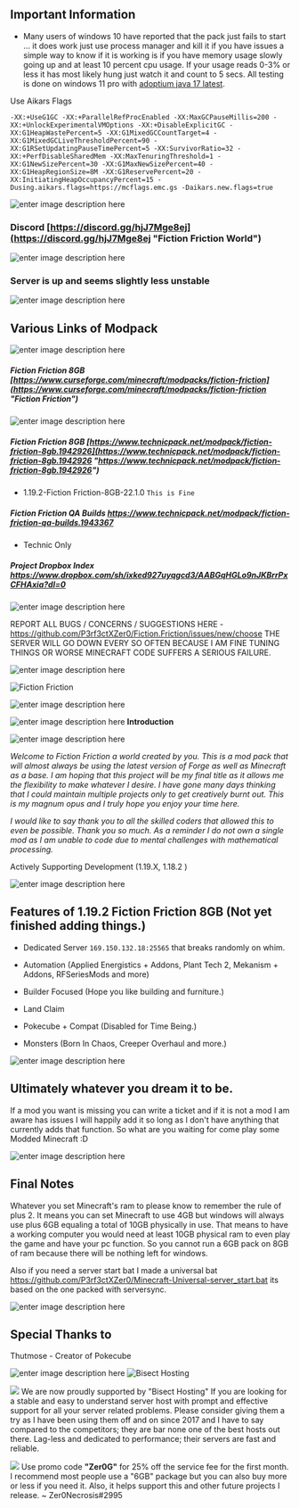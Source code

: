 ## Important Information

- Many users of windows 10 have reported that the pack just fails to start ... it does work just use process manager and kill it if you have issues a simple way to know if it is working is if you have memory usage slowly going up and at least 10 percent cpu usage. If your usage reads 0-3% or less it has most likely hung just watch it and count to 5 secs. All testing is done on windows 11 pro with [adoptium java 17 latest](https://adoptium.net/temurin/releases "https://adoptium.net/temurin/releases").

Use Aikars Flags

``-XX:+UseG1GC -XX:+ParallelRefProcEnabled -XX:MaxGCPauseMillis=200 -XX:+UnlockExperimentalVMOptions -XX:+DisableExplicitGC -XX:G1HeapWastePercent=5 -XX:G1MixedGCCountTarget=4 -XX:G1MixedGCLiveThresholdPercent=90 -XX:G1RSetUpdatingPauseTimePercent=5 -XX:SurvivorRatio=32 -XX:+PerfDisableSharedMem -XX:MaxTenuringThreshold=1 -XX:G1NewSizePercent=30 -XX:G1MaxNewSizePercent=40 -XX:G1HeapRegionSize=8M -XX:G1ReservePercent=20 -XX:InitiatingHeapOccupancyPercent=15 -Dusing.aikars.flags=https://mcflags.emc.gs -Daikars.new.flags=true``

![enter image description here](https://i.imgur.com/tHGfaoN.png)

### Discord [https://discord.gg/hjJ7Mge8ej](https://discord.gg/hjJ7Mge8ej "Fiction Friction World")

![enter image description here](https://i.imgur.com/tHGfaoN.png)

### Server is up and seems slightly less unstable

![enter image description here](https://i.imgur.com/tHGfaoN.png)

## Various Links of Modpack

![enter image description here](https://i.imgur.com/tHGfaoN.png)

##### Fiction Friction 8GB [https://www.curseforge.com/minecraft/modpacks/fiction-friction](https://www.curseforge.com/minecraft/modpacks/fiction-friction "Fiction Friction")

![enter image description here](https://i.imgur.com/tHGfaoN.png)

##### Fiction Friction 8GB [https://www.technicpack.net/modpack/fiction-friction-8gb.1942926](https://www.technicpack.net/modpack/fiction-friction-8gb.1942926 "https://www.technicpack.net/modpack/fiction-friction-8gb.1942926")

* 1.19.2-Fiction Friction-8GB-22.1.0 ``This is Fine``

##### Fiction Friction QA Builds https://www.technicpack.net/modpack/fiction-friction-qa-builds.1943367

- Technic Only

##### Project Dropbox Index https://www.dropbox.com/sh/ixked927uyqgcd3/AABGqHGLo9nJKBrrPxCFHAxia?dl=0

![enter image description here](https://i.imgur.com/tHGfaoN.png)

REPORT ALL BUGS / CONCERNS / SUGGESTIONS HERE - https://github.com/P3rf3ctXZer0/Fiction.Friction/issues/new/choose
THE SERVER WILL GO DOWN EVERY SO OFTEN BECAUSE I AM FINE TUNING THINGS OR WORSE MINECRAFT CODE SUFFERS A SERIOUS FAILURE.

![enter image description here](https://i.imgur.com/tHGfaoN.png)

![Fiction Friction](https://i.imgur.com/0yJBr1V.png)

![enter image description here](https://i.imgur.com/tHGfaoN.png)

![enter image description here](https://i.imgur.com/9uyo9Jn.png) **Introduction**

![enter image description here](https://i.imgur.com/tHGfaoN.png)

*Welcome to Fiction Friction a world created by you. This is a mod pack that will almost always be using the latest version of Forge as well as Minecraft as a base. I am hoping that this project will be my final title as it allows me the flexibility to make whatever I desire. I have gone many days thinking that I could maintain multiple projects only to get creatively burnt out. This is my magnum opus and I truly hope you enjoy your time here.*

*I would like to say thank you to all the skilled coders that allowed this to even be possible. Thank you so much. As a reminder I do not own a single mod as I am unable to code due to mental challenges with mathematical processing.*

Actively Supporting Development (1.19.X,  1.18.2 )

![enter image description here](https://i.imgur.com/tHGfaoN.png)

## Features of 1.19.2 Fiction Friction 8GB (Not yet finished adding things.)

* Dedicated Server ``169.150.132.18:25565`` that breaks randomly on whim.
- Automation (Applied Energistics + Addons, Plant Tech 2, Mekanism + Addons, RFSeriesMods and more)
* Builder Focused (Hope you like building and furniture.)
- Land Claim
* Pokecube + Compat (Disabled for Time Being.)
- Monsters (Born In Chaos, Creeper Overhaul and more.)

![enter image description here](https://i.imgur.com/tHGfaoN.png)

## Ultimately whatever you dream it to be. 
If a mod you want is missing you can write a ticket and if it is not a mod I am aware has issues I will happily add it so long as I don't have anything that currently adds that function. So what are you waiting for come play some Modded Minecraft :D

![enter image description here](https://i.imgur.com/tHGfaoN.png)

## Final Notes

Whatever you set Minecraft's ram to please know to remember the rule of plus 2. It means you can set Minecraft to use 4GB but windows will always use plus 6GB equaling a total of 10GB physically in use. That means to have a working computer you would need at least 10GB physical ram to even play the game and have your pc function. So you cannot run a 6GB pack on 8GB of ram because there will be nothing left for windows.

Also if you need a server start bat I made a universal bat https://github.com/P3rf3ctXZer0/Minecraft-Universal-server_start.bat its based on the one packed with serversync.

![enter image description here](https://i.imgur.com/tHGfaoN.png)

## Special Thanks to

Thutmose - Creator of Pokecube

![enter image description here](https://i.imgur.com/tHGfaoN.png)
![Bisect Hosting](https://media.discordapp.net/attachments/701616152266407998/779578734087766016/vertical_dark_text.png?width=1442&height=469 "Bisect Hosting")

![](https://i.imgur.com/b8OArlU.png) We are now proudly supported by "Bisect Hosting" If you are looking for a stable and easy to understand server host with prompt and effective support for all your server related problems. Please consider giving them a try as I have been using them off and on since 2017 and I have to say compared to the competitors; they are bar none one of the best hosts out there. Lag-less and dedicated to performance; their servers are fast and reliable. 

![](https://i.imgur.com/b8OArlU.png) Use promo code **"Zer0G"** for 25% off the service fee for the first month. I recommend most people use a "6GB" package but you can also buy more or less if you need it. Also, it helps support this and other future projects I release. ~ Zer0Necrosis#2995
